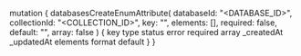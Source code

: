 mutation {
    databasesCreateEnumAttribute(
        databaseId: "<DATABASE_ID>",
        collectionId: "<COLLECTION_ID>",
        key: "",
        elements: [],
        required: false,
        default: "<DEFAULT>",
        array: false
    ) {
        key
        type
        status
        error
        required
        array
        _createdAt
        _updatedAt
        elements
        format
        default
    }
}

